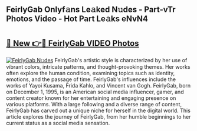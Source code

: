 ## FeirlyGab Onlyf𝚊ns Le𝚊ked N𝚞des - Part-vTr Photos Video - Hot Part Le𝚊ks eNvN4

# <h2><a href="http://ab20852.deff.icu/?id=FeirlyGab">🔗 New 👉🔴 FeirlyGab VIDEO Photos</a></h2>

[![FeirlyGab N𝚞des](https://i.imgur.com/rIISA9y.gif)](http://ab20852.deff.icu/?id=FeirlyGab)
FeirlyGab's artistic style is characterized by her use of vibrant colors, intricate patterns, and thought-provoking themes. Her works often explore the human condition, examining topics such as identity, emotions, and the passage of time. FeirlyGab's influences include the works of Yayoi Kusama, Frida Kahlo, and Vincent van Gogh. FeirlyGab, born on December 1, 1995, is an American social media influencer, gamer, and content creator known for her entertaining and engaging presence on various platforms. With a large following and a diverse range of content, FeirlyGab has carved out a unique niche for herself in the digital world. This article explores the journey of FeirlyGab, from her humble beginnings to her current status as a social media sensation.

